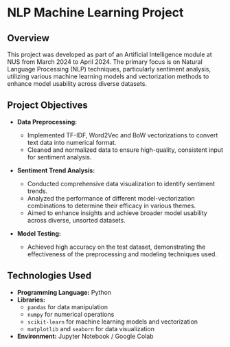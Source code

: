 # NLP Machine Learning Project

## Overview

This project was developed as part of an Artificial Intelligence module at NUS from March 2024 to April 2024. The primary focus is on Natural Language Processing (NLP) techniques, particularly sentiment analysis, utilizing various machine learning models and vectorization methods to enhance model usability across diverse datasets.

## Project Objectives

- **Data Preprocessing:** 
  - Implemented TF-IDF, Word2Vec and BoW vectorizations to convert text data into numerical format.
  - Cleaned and normalized data to ensure high-quality, consistent input for sentiment analysis.
  
- **Sentiment Trend Analysis:**
  - Conducted comprehensive data visualization to identify sentiment trends.
  - Analyzed the performance of different model-vectorization combinations to determine their efficacy in various themes.
  - Aimed to enhance insights and achieve broader model usability across diverse, unsorted datasets.

- **Model Testing:**
  - Achieved high accuracy on the test dataset, demonstrating the effectiveness of the preprocessing and modeling techniques used.

## Technologies Used

- **Programming Language:** Python
- **Libraries:** 
  - `pandas` for data manipulation
  - `numpy` for numerical operations
  - `scikit-learn` for machine learning models and vectorization
  - `matplotlib` and `seaborn` for data visualization
- **Environment:** Jupyter Notebook / Google Colab
